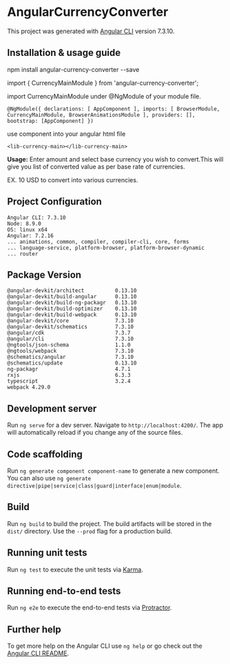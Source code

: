 
# AngularCurrencyConverter

This project was generated with [Angular CLI](https://github.com/angular/angular-cli) version 7.3.10.

## Installation & usage guide

npm install angular-currency-converter --save

import { CurrencyMainModule } from 'angular-currency-converter';

import CurrencyMainModule under @NgModule of your module file.

`@NgModule({
  declarations: [
    AppComponent
  ],
  imports: [
    BrowserModule,
    CurrencyMainModule,
    BrowserAnimationsModule
  ],
  providers: [],
  bootstrap: [AppComponent]
})`

use component into your angular html file

`<lib-currency-main></lib-currency-main>`

**Usage:** Enter amount and select base currency you wish to convert.This will give you list of converted value as per base rate of currencies.

EX. 10 USD to convert into various currencies.

## Project Configuration

`Angular CLI: 7.3.10`<br/>
`Node: 8.9.0`<br/>
`OS: linux x64`<br/>
`Angular: 7.2.16`<br/>
`... animations, common, compiler, compiler-cli, core, forms`<br/>
`... language-service, platform-browser, platform-browser-dynamic`<br/>
`... router`

Package                            Version
------------------------------------------------------------
`@angular-devkit/architect          0.13.10`<br/>
`@angular-devkit/build-angular      0.13.10`<br/>
`@angular-devkit/build-ng-packagr   0.13.10`<br/>
`@angular-devkit/build-optimizer    0.13.10`<br/>
`@angular-devkit/build-webpack      0.13.10`<br/>
`@angular-devkit/core               7.3.10`<br/>
`@angular-devkit/schematics         7.3.10`<br/>
`@angular/cdk                       7.3.7`<br/>
`@angular/cli                       7.3.10`<br/>
`@ngtools/json-schema               1.1.0`<br/>
`@ngtools/webpack                   7.3.10`<br/>
`@schematics/angular                7.3.10`<br/>
`@schematics/update                 0.13.10`<br/>
`ng-packagr                         4.7.1`<br/>
`rxjs                               6.3.3`<br/>
`typescript                         3.2.4`<br/>
`webpack 4.29.0`

## Development server

Run `ng serve` for a dev server. Navigate to `http://localhost:4200/`. The app will automatically reload if you change any of the source files.

## Code scaffolding

Run `ng generate component component-name` to generate a new component. You can also use `ng generate directive|pipe|service|class|guard|interface|enum|module`.

## Build

Run `ng build` to build the project. The build artifacts will be stored in the `dist/` directory. Use the `--prod` flag for a production build.

## Running unit tests

Run `ng test` to execute the unit tests via [Karma](https://karma-runner.github.io).

## Running end-to-end tests

Run `ng e2e` to execute the end-to-end tests via [Protractor](http://www.protractortest.org/).

## Further help

To get more help on the Angular CLI use `ng help` or go check out the [Angular CLI README](https://github.com/angular/angular-cli/blob/master/README.md).
